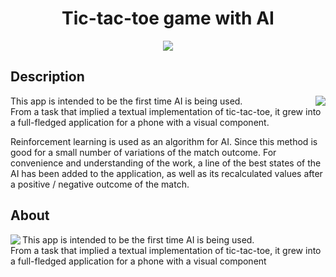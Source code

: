 <h1 align="center">Tic-tac-toe game with AI</h1>
  
<p align="center">  <img src="https://user-images.githubusercontent.com/39067344/112275804-ac5aba00-8c88-11eb-85e6-d508bb6c2317.png"> </p>

<h2>Description</h2>

<img src="https://user-images.githubusercontent.com/39067344/112279609-c5656a00-8c8c-11eb-8a5d-9663c6b233ac.gif" align="right">
<p>This app is intended to be the first time AI is being used.<br> From a task that implied a textual implementation of tic-tac-toe, it grew into a full-fledged application for a phone with a visual component.</p>
<p>Reinforcement learning is used as an algorithm for AI. Since this method is good for a small number of variations of the match outcome. For convenience and understanding of the work, a line of the best states of the AI has been added to the application, as well as its recalculated values after a positive / negative outcome of the match.</p>

<h2>About</h2>

<p><img src="https://user-images.githubusercontent.com/39067344/112280400-a7e4d000-8c8d-11eb-91b8-3d13e65151ef.gif" align="left">This app is intended to be the first time AI is being used.<br> From a task that implied a textual implementation of tic-tac-toe, it grew into a full-fledged application for a phone with a visual component</p>


